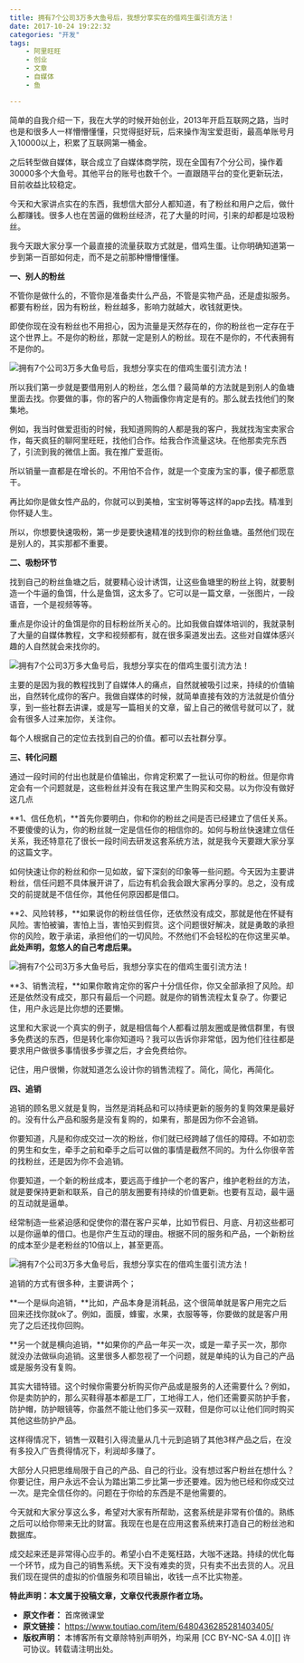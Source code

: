 ```yaml
---
title: 拥有7个公司3万多大鱼号后，我想分享实在的借鸡生蛋引流方法！
date: 2017-10-24 19:22:32
categories: "开发"
tags:
	- 阿里旺旺
	- 创业
	- 文章
	- 自媒体
	- 鱼

---
```


简单的自我介绍一下，我在大学的时候开始创业，2013年开启互联网之路，当时也是和很多人一样懵懵懂懂，只觉得挺好玩，后来操作淘宝爱逛街，最高单账号月入10000以上，积累了互联网第一桶金。

之后转型做自媒体，联合成立了自媒体商学院，现在全国有7个分公司，操作着30000多个大鱼号。其他平台的账号也数千个。一直跟随平台的变化更新玩法，目前收益比较稳定。

今天和大家讲点实在的东西，我想信大部分人都知道，有了粉丝和用户之后，做什么都赚钱。很多人也在苦逼的做粉丝经济，花了大量的时间，引来的却都是垃圾粉丝。

我今天跟大家分享一个最直接的流量获取方式就是，借鸡生蛋。让你明确知道第一步到第一百部如何走，而不是之前那种懵懵懂懂。

 **一、别人的粉丝** 

不管你是做什么的，不管你是准备卖什么产品，不管是实物产品，还是虚拟服务。都要有粉丝，因为有粉丝，粉丝越多，影响力就越大，收钱就更快。

即使你现在没有粉丝也不用担心，因为流量是天然存在的，你的粉丝也一定存在于这个世界上。不是你的粉丝，那就一定是别人的粉丝。现在不是你的，不代表拥有不是你的。

![拥有7个公司3万多大鱼号后，我想分享实在的借鸡生蛋引流方法！][7_3]

所以我们第一步就是要借用别人的粉丝，怎么借？最简单的方法就是到别人的鱼塘里面去找。你要做的事，你的客户的人物画像你肯定是有的。那么就去找他们的聚集地。

例如，我当时做爱逛街的时候，我知道网购的人都是我的客户，我就找淘宝卖家合作，每天疯狂的聊阿里旺旺，找他们合作。给我合作流量这块。在他那卖完东西了，引流到我的微信上面。我在推广爱逛街。

所以销量一直都是在增长的。不用怕不合作，就是一个变废为宝的事，傻子都愿意干。

再比如你是做女性产品的，你就可以到美柚，宝宝树等等这样的app去找。精准到你怀疑人生。

所以，你想要快速吸粉，第一步是要快速精准的找到你的粉丝鱼塘。虽然他们现在是别人的，其实那都不重要。

 **二、吸粉环节** 

找到自己的粉丝鱼塘之后，就要精心设计诱饵，让这些鱼塘里的粉丝上钩，就要制造一个牛逼的鱼饵，什么是鱼饵，这太多了。它可以是一篇文章，一张图片，一段语音，一个是视频等等。

重点是你设计的鱼饵是你的目标粉丝所关心的。比如我做自媒体培训的，我就录制了大量的自媒体教程，文字和视频都有，就在很多渠道发出去。这些对自媒体感兴趣的人自然就会来找你的。

![拥有7个公司3万多大鱼号后，我想分享实在的借鸡生蛋引流方法！][7_3 1]

主要的是因为我的教程找到了自媒体人的痛点，自然就被吸引过来，持续的价值输出，自然转化成你的客户。我做自媒体的时候，就简单直接有效的方法就是价值分享，到一些社群去讲课，或是写一篇相关的文章，留上自己的微信号就可以了，就会有很多人过来加你，关注你。

每个人根据自己的定位去找到自己的价值。都可以去社群分享。

 **三、转化问题** 

通过一段时间的付出也就是价值输出，你肯定积累了一批认可你的粉丝。但是你肯定会有一个问题就是，这些粉丝并没有在我这里产生购买和交易。以为你没有做好这几点

**1、信任危机，**首先你要明白，你和你的粉丝之间是否已经建立了信任关系。不要傻傻的认为，你的粉丝就一定是信任你的相信你的。如何与粉丝快速建立信任关系，我还特意花了很长一段时间去研发这套系统方法，就是我今天要跟大家分享的这篇文字。

如何快速让你的粉丝和你一见如故，留下深刻的印象等一些问题。今天因为主要讲粉丝，信任问题不具体展开讲了，后边有机会我会跟大家再分享的。总之，没有成交的前提就是不信任你，其他任何原因都是借口。

**2、风险转移，**如果说你的粉丝信任你，还依然没有成交，那就是他在怀疑有风险。害怕被骗，害怕上当，害怕买到假货。这个问题很好解决，就是勇敢的承担你的风险，敢于承诺，承担他们的一切风险。不然他们不会轻松的在你这里买单。**此处声明，忽悠人的自己考虑后果。**

![拥有7个公司3万多大鱼号后，我想分享实在的借鸡生蛋引流方法！][7_3 2]

**3、销售流程，**如果你敢肯定你的客户十分信任你，你又全部承担了风险。却还是依然没有成交，那只有最后一个问题。就是你的销售流程太复杂了。你要记住，用户永远是比你想的还要懒。

这里和大家说一个真实的例子，就是相信每个人都看过朋友圈或是微信群里，有很多免费送的东西，但是转化率你知道吗？我可以告诉你非常低，因为他们往往都是要求用户做很多事情很多步骤之后，才会免费给你。

记住，用户很懒，你就知道怎么设计你的销售流程了。简化，简化，再简化。

 **四、追销** 

追销的顾名思义就是复购，当然是消耗品和可以持续更新的服务的复购效果是最好的。没有什么产品和服务是没有复购的，如果有，那是因为你不会追销。

你要知道，凡是和你成交过一次的粉丝，你们就已经跨越了信任的障碍。不如初恋的男生和女生，牵手之前和牵手之后可以做的事情是截然不同的。为什么你很辛苦的找粉丝，还是因为你不会追销。

你要知道，一个新的粉丝成本，要远高于维护一个老的客户，维护老粉丝的方法，就是要保持更新和联系，自己的朋友圈要有持续的价值更新。也要有互动，最牛逼的互动就是逼单。

经常制造一些紧迫感和促使你的潜在客户买单，比如节假日、月底、月初这些都可以是你逼单的借口。也是你产生互动的理由。根据不同的服务和产品，一个新粉丝的成本至少是老粉丝的10倍以上，甚至更高。

![拥有7个公司3万多大鱼号后，我想分享实在的借鸡生蛋引流方法！][7_3 3]

追销的方式有很多种，主要讲两个；

**一个是纵向追销，**比如，产品本身是消耗品，这个很简单就是客户用完之后回来还找你就ok了。例如，面膜，蜂蜜，水果，衣服等等，你要做的就是客户用完了之后还找你回购。

**另一个就是横向追销，**如果你的产品一年买一次，或是一辈子买一次，那你就没办法做纵向追销。这里很多人都忽视了一个问题，就是单纯的认为自己的产品或是服务没有复购。

其实大错特错。这个时候你需要分析购买你产品或是服务的人还需要什么？例如，你是卖防护的，那么买鞋得基本都是工厂，工地得工人，他们还需要买防护手套，防护帽，防护眼镜等，你虽然不能让他们多买一双鞋，但是你可以让他们同时购买其他这些防护产品。

这样得情况下，销售一双鞋引入得流量从几十元到追销了其他3样产品之后，在没有多投入广告费得情况下，利润却多赚了。

大部分人只把思维局限于自己的产品、自己的行业。没有想过客户粉丝在想什么？你要记住，用户永远不会认为踏出第二步比第一步还要难。因为他已经和你成交过一次。是完全信任你的。问题在于你给的东西是不是他需要的。

今天就和大家分享这么多，希望对大家有所帮助，这套系统是非常有价值的。熟练之后可以给你带来无比的财富。我现在也是在应用这套系统来打造自己的粉丝池和数据库。

成交起来还是非常得心应手的。希望小白不走冤枉路，大咖不迷路。持续的优化每一个环节，成为自己的销售系统。天下没有难卖的货，只有卖不出去货的人。况且我们现在提供的虚拟的价值服务和项目输出，收钱一点不比实物差。

**特此声明：本文属于投稿文章，文章仅代表原作者立场。**


[7_3]: /pro/os/crawler/Y7VU-F2FZ-3AVZ.jpg
[7_3 1]: /pro/os/crawler/EVNF-MJQZ-IN22.gif
[7_3 2]: /pro/os/crawler/M73Y-RF3U-IEUE.jpg
[7_3 3]: /pro/os/crawler/AIRM-FYYN-UFMA.gif
 *  **原文作者：** 首席微课堂
 *  **原文链接：** https://www.toutiao.com/item/6480436285281403405/
 *  **版权声明：** 本博客所有文章除特别声明外，均采用 [CC BY-NC-SA 4.0][] 许可协议。转载请注明出处。